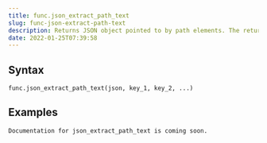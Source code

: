 ```yaml
---
title: func.json_extract_path_text
slug: func-json-extract-path-text
description: Returns JSON object pointed to by path elements. The return value will be a type of text.
date: 2022-01-25T07:39:58
---
```



## Syntax



```
func.json_extract_path_text(json, key_1, key_2, ...)
```


## Examples



```
Documentation for json_extract_path_text is coming soon.
```
